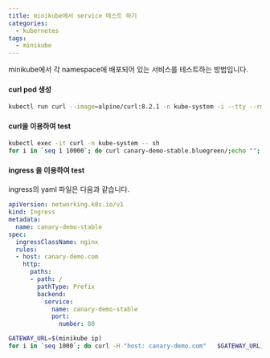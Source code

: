 ```yaml
---
title: minikube에서 service 테스트 하기 
categories:
  - kubernetes
tags:
  - minikube
---
```


minikube에서 각 namespace에 배포되어 있는 서비스를 테스트하는 방법입니다.

#### curl pod 생성
```bash
kubectl run curl --image=alpine/curl:8.2.1 -n kube-system -i --tty --rm -- sh
```

#### curl을 이용하여 test

```bash
kubectl exec -it curl -n kube-system -- sh
for i in `seq 1 10000`; do curl canary-demo-stable.bluegreen/;echo ""; sleep 1 ; done
```

#### ingress 을 이용하여 test
ingress의 yaml 파일은 다음과 같습니다.  

```yaml
apiVersion: networking.k8s.io/v1
kind: Ingress
metadata:
  name: canary-demo-stable
spec:
  ingressClassName: nginx
  rules:
  - host: canary-demo.com
    http:
      paths:
      - path: /
        pathType: Prefix
        backend:
          service:
            name: canary-demo-stable
            port:
              number: 80
```

```bash
GATEWAY_URL=$(minikube ip)
for i in `seq 1000`; do curl -H "host: canary-demo.com"   $GATEWAY_URL; echo ""; sleep 1; don
```